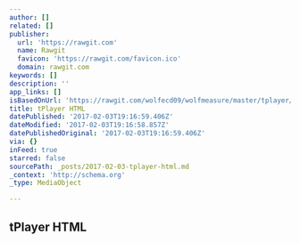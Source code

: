 ```yaml
---
author: []
related: []
publisher:
  url: 'https://rawgit.com'
  name: Rawgit
  favicon: 'https://rawgit.com/favicon.ico'
  domain: rawgit.com
keywords: []
description: ''
app_links: []
isBasedOnUrl: 'https://rawgit.com/wolfecd09/wolfmeasure/master/tplayer/Example.html'
title: tPlayer HTML
datePublished: '2017-02-03T19:16:59.406Z'
dateModified: '2017-02-03T19:16:58.857Z'
datePublishedOriginal: '2017-02-03T19:16:59.406Z'
via: {}
inFeed: true
starred: false
sourcePath: _posts/2017-02-03-tplayer-html.md
_context: 'http://schema.org'
_type: MediaObject

---
```

<article style=""><h1>tPlayer HTML</h1></article>